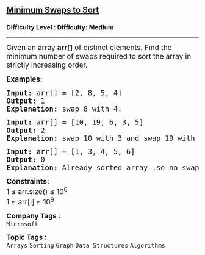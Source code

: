 <h2><a href="https://www.geeksforgeeks.org/problems/minimum-swaps/1?page=1&category=Graph&sortBy=submissions">Minimum Swaps to Sort</a></h2><h3>Difficulty Level : Difficulty: Medium</h3><hr><div class="problems_problem_content__Xm_eO"><p><span style="font-size: 14pt;">Given an array <strong>arr[]</strong> of distinct elements. Find the minimum number of swaps required to sort the array in strictly increasing order.</span></p>
<p><span style="font-size: 14pt;"><strong>Examples:</strong></span></p>
<pre><span style="font-size: 14pt;"><strong>Input: </strong>arr[] = [2, 8, 5, 4]
<strong>Output: </strong>1
<strong>Explanation: </strong>swap 8 with 4.</span></pre>
<pre><span style="font-size: 14pt;"><strong>Input: </strong>arr[] = [10, 19, 6, 3, 5]
<strong>Output: </strong>2
<strong>Explanation: </strong>swap 10 with 3 and swap 19 with 5.<br></span></pre>
<pre><span style="font-size: 14pt;"><strong>Input: </strong>arr[] = [1, 3, 4, 5, 6]
<strong>Output:</strong> 0
<strong>Explanation: </strong>Already sorted array ,so no swaps required.</span></pre>
<p><span style="font-size: 14pt;"><strong>Constraints:</strong><br>1 ≤ arr.size() ≤ 10<sup>6</sup><br>1 ≤ arr[i] ≤ 10<sup>9</sup></span></p></div><p><span style=font-size:18px><strong>Company Tags : </strong><br><code>Microsoft</code>&nbsp;<br><p><span style=font-size:18px><strong>Topic Tags : </strong><br><code>Arrays</code>&nbsp;<code>Sorting</code>&nbsp;<code>Graph</code>&nbsp;<code>Data Structures</code>&nbsp;<code>Algorithms</code>&nbsp;